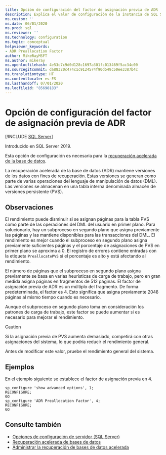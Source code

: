 ```yaml
---
title: Opción de configuración del factor de asignación previa de ADR | Microsoft Docs
description: Explica el valor de configuración de la instancia de SQL Server para el factor de asignación previa de ADR.
ms.custom: ''
ms.date: 06/01/2020
ms.prod: sql
ms.reviewer: ''
ms.technology: configuration
ms.topic: conceptual
helpviewer_keywords:
- ADR Preallocation Factor
author: MikeRayMSFT
ms.author: mikeray
ms.openlocfilehash: 4e53c7c9d0d128c1697a301fc013469f5ac34c00
ms.sourcegitcommit: da88320c474c1c9124574f90d549c50ee3387b4c
ms.translationtype: HT
ms.contentlocale: es-ES
ms.lasthandoff: 07/01/2020
ms.locfileid: "85698183"
---
```

# <a name="adr-preallocation-factor-configuration-option"></a>Opción de configuración del factor de asignación previa de ADR

 [!INCLUDE [SQL Server](../../includes/applies-to-version/sqlserver.md)]

Introducido en SQL Server 2019.

Esta opción de configuración es necesaria para la [recuperación acelerada de la base de datos](../../relational-databases/accelerated-database-recovery-concepts.md).

La recuperación acelerada de la base de datos (ADR) mantiene versiones de los datos con fines de recuperación. Estas versiones se generan como parte de varias operaciones del lenguaje de manipulación de datos (DML). Las versiones se almacenan en una tabla interna denominada almacén de versiones persistente (PVS). 

## <a name="remarks"></a>Observaciones  

El rendimiento puede disminuir si se asignan páginas para la tabla PVS como parte de las operaciones del DML del usuario en primer plano. Para solucionarlo, hay un subproceso en segundo plano que asigna previamente las páginas y las mantiene disponibles para las transacciones del DML. El rendimiento es mejor cuando el subproceso en segundo plano asigna previamente suficientes páginas y el porcentaje de asignaciones de PVS en primer plano se aproxima a 0. El registro de errores contiene entradas con la etiqueta `PreallocatePVS` si el porcentaje es alto y está afectando al rendimiento.

El número de páginas que el subproceso en segundo plano asigna previamente se basa en varias heurísticas de carga de trabajo, pero en gran medida asigna páginas en fragmentos de 512 páginas. El factor de asignación previa de ADR es un múltiplo del fragmento. De forma predeterminada, el factor es 4. Esto significa que asigna previamente 2048 páginas al mismo tiempo cuando es necesario. 

Aunque el subproceso en segundo plano toma en consideración los patrones de carga de trabajo, este factor se puede aumentar si es necesario para mejorar el rendimiento.

> [!CAUTION]
> Si la asignación previa de PVS aumenta demasiado, competirá con otras asignaciones del sistema, lo que podría reducir el rendimiento general.
>
> Antes de modificar este valor, pruebe el rendimiento general del sistema.

## <a name="examples"></a>Ejemplos  

En el ejemplo siguiente se establece el factor de asignación previa en 4.

```tsql
sp_configure 'show advanced options', 1;
RECONFIGURE;
GO 
sp_configure 'ADR Preallocation Factor', 4;
RECONFIGURE;
GO
```

## <a name="see-also"></a>Consulte también  

- [Opciones de configuración de servidor &#40;SQL Server&#41;](../../database-engine/configure-windows/server-configuration-options-sql-server.md)
- [Recuperación acelerada de bases de datos](../../relational-databases/accelerated-database-recovery-concepts.md)
- [Administrar la recuperación de bases de datos acelerada](../../relational-databases/accelerated-database-recovery-management.md)